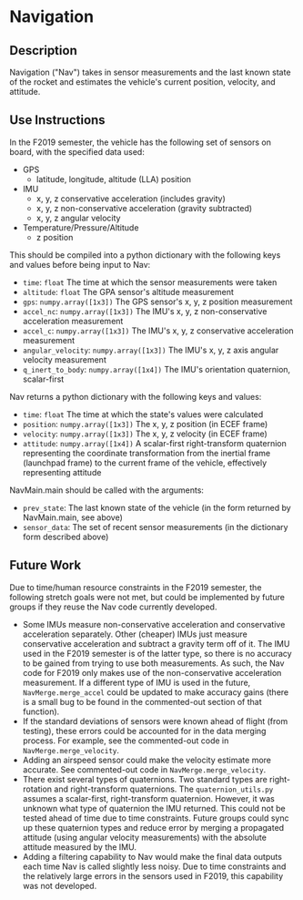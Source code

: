 # Navigation

## Description
Navigation ("Nav") takes in sensor measurements and the last known state of the rocket and estimates the vehicle's current position, velocity, and attitude.

## Use Instructions
In the F2019 semester, the vehicle has the following set of sensors on board, with the specified data used:
- GPS
    - latitude, longitude, altitude (LLA) position
- IMU
    - x, y, z conservative acceleration (includes gravity)
    - x, y, z non-conservative acceleration (gravity subtracted)
    - x, y, z angular velocity
- Temperature/Pressure/Altitude
    - z position
    
This should be compiled into a python dictionary with the following keys and values before being input to Nav:
- `time`: `float` The time at which the sensor measurements were taken
- `altitude`: `float` The GPA sensor's altitude measurement
- `gps`: `numpy.array([1x3])` The GPS sensor's x, y, z position measurement
- `accel_nc`: `numpy.array([1x3])` The IMU's x, y, z non-conservative acceleration measurement
- `accel_c`: `numpy.array([1x3])` The IMU's x, y, z conservative acceleration measurement
- `angular_velocity`: `numpy.array([1x3])` The IMU's x, y, z axis angular velocity measurement
- `q_inert_to_body`: `numpy.array([1x4])` The IMU's orientation quaternion, scalar-first
    
Nav returns a python dictionary with the following keys and values:
- `time`: `float` The time at which the state's values were calculated
- `position`: `numpy.array([1x3])` The x, y, z position (in ECEF frame)
- `velocity`: `numpy.array([1x3])` The x, y, z velocity (in ECEF frame)
- `attitude`: `numpy.array([1x4])` A scalar-first right-transform quaternion representing the coordinate transformation from the inertial frame (launchpad frame) to the current frame of the vehicle, effectively representing attitude

NavMain.main should be called with the arguments:
- `prev_state`: The last known state of the vehicle (in the form returned by NavMain.main, see above)
- `sensor_data`: The set of recent sensor measurements (in the dictionary form described above)

## Future Work
Due to time/human resource constraints in the F2019 semester, the following stretch goals were not met, but could be implemented by future groups if they reuse the Nav code currently developed.

- Some IMUs measure non-conservative acceleration and conservative acceleration separately. Other (cheaper) IMUs just measure conservative acceleration and subtract a gravity term off of it. The IMU used in the F2019 semester is of the latter type, so there is no accuracy to be gained from trying to use both measurements. As such, the Nav code for F2019 only makes use of the non-conservative acceleration measurement. If a different type of IMU is used in the future, `NavMerge.merge_accel` could be updated to make accuracy gains (there is a small bug to be found in the commented-out section of that function).
- If the standard deviations of sensors were known ahead of flight (from testing), these errors could be accounted for in the data merging process. For example, see the commented-out code in `NavMerge.merge_velocity`.
- Adding an airspeed sensor could make the velocity estimate more accurate. See commented-out code in `NavMerge.merge_velocity`.
- There exist several types of quaternions. Two standard types are right-rotation and right-transform quaternions. The `quaternion_utils.py` assumes a scalar-first, right-transform quaternion. However, it was unknown what type of quaternion the IMU returned. This could not be tested ahead of time due to time constraints. Future groups could sync up these quaternion types and reduce error by merging a propagated attitude (using angular velocity measurements) with the absolute attitude measured by the IMU.
- Adding a filtering capability to Nav would make the final data outputs each time Nav is called slightly less noisy. Due to time constraints and the relatively large errors in the sensors used in F2019, this capability was not developed.
